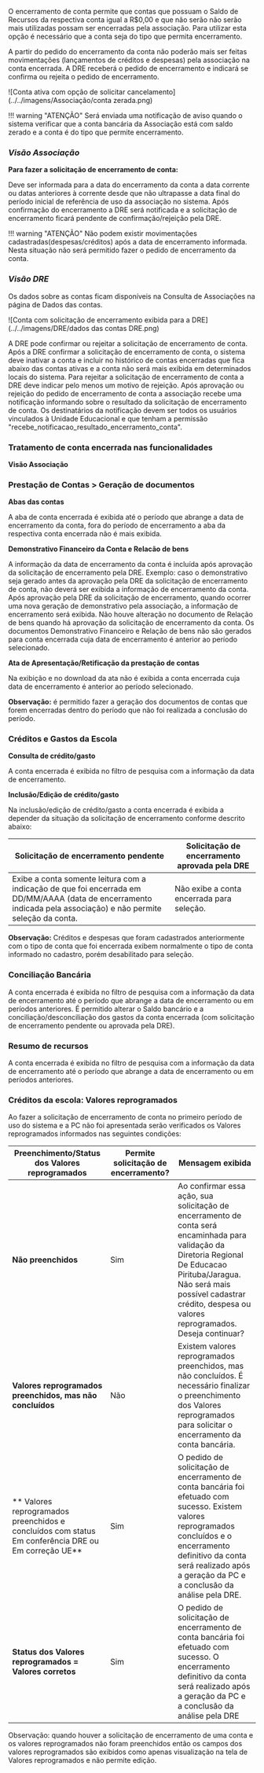 O encerramento de conta permite que contas que possuam o Saldo de Recursos da respectiva conta igual a R$0,00  e que não serão não serão mais utilizadas possam ser encerradas pela associação. Para utilizar esta opção é necessário que a conta seja do tipo que permita encerramento.

A partir do pedido do encerramento da conta não poderão mais ser feitas movimentações (lançamentos de créditos e despesas) pela associação na conta encerrada. A DRE receberá o pedido de encerramento e indicará se confirma ou rejeita o pedido de encerramento.

![Conta ativa com opção de solicitar cancelamento](../../imagens/Associação/conta zerada.png)


!!! warning "ATENÇÃO"
	Será enviada uma notificação de aviso quando o sistema verificar que a conta bancária da Associação está com saldo zerado
    e a conta é do tipo que permite encerramento.

### ***Visão Associação***

**Para fazer a solicitação de encerramento de conta:**

Deve ser informada para a data do encerramento da conta a data corrente ou datas anteriores à corrente desde que não ultrapasse a data final do período inicial de referência de uso da associação no sistema. Após confirmação do encerramento a DRE será notificada e a solicitação de encerramento ficará pendente de confirmação/rejeição pela DRE.

!!! warning "ATENÇÃO"
	Não podem existir movimentações cadastradas(despesas/créditos) após a data de encerramento informada. Nesta situação não será permitido fazer o pedido de encerramento da conta.

### ***Visão DRE***

Os dados sobre as contas ficam disponíveis na Consulta de Associações na página de Dados das contas.

![Conta com solicitação de encerramento exibida para a DRE](../../imagens/DRE/dados das contas DRE.png)

A DRE pode confirmar ou rejeitar a solicitação de encerramento de conta. Após a DRE confirmar a solicitação de encerramento de conta, o sistema deve inativar a conta e incluir no histórico de contas encerradas que fica abaixo das contas ativas e a conta não será mais exibida em determinados locais do sistema.
Para rejeitar a solicitação de encerramento de conta a DRE deve indicar pelo menos um motivo de rejeição.
Após aprovação ou rejeição do pedido de encerramento de conta a associação recebe uma notificação informando sobre o resultado da solicitação de encerramento de conta. Os destinatários da notificação devem ser todos os usuários vinculados à Unidade Educacional e que tenham a permissão "recebe_notificacao_resultado_encerramento_conta".

### **Tratamento de conta encerrada nas funcionalidades**

**Visão Associação**
### **Prestação de Contas > Geração de documentos**

**Abas das contas**

A aba de conta encerrada é exibida até o período que abrange a data de encerramento da conta, fora do período de encerramento a aba da respectiva conta encerrada não é mais exibida. 

**Demonstrativo Financeiro da Conta e Relacão de bens**

A informação da data de encerramento da conta é incluída após aprovação da solicitação de encerramento pela DRE. Exemplo: caso o demonstrativo seja gerado antes da aprovação pela DRE da solicitação de encerramento de conta, não deverá ser exibida a informação de encerramento da conta. Após aprovação pela DRE da solicitação de encerramento, quando ocorrer uma nova geração de demonstrativo pela associação, a informação de encerramento será exibida. 
Não houve alteração no documento de Relação de bens quando há aprovação da solicitação de encerramento da conta.
Os documentos Demonstrativo Financeiro e Relação de bens não são gerados para conta encerrada cuja data de encerramento é anterior ao período selecionado. 

**Ata de Apresentação/Retificação da prestação de contas**

Na exibição e no download da ata não é exibida a conta encerrada cuja data de encerramento é anterior ao período selecionado.

**Observação:** é permitido fazer a geração dos documentos de contas que forem encerradas dentro do período que não foi realizada a conclusão do período.

### **Créditos e Gastos da Escola**

**Consulta de crédito/gasto**

A conta encerrada é exibida no filtro de pesquisa com a informação da data de encerramento.

**Inclusão/Edição de crédito/gasto**

Na inclusão/edição de crédito/gasto a conta encerrada é exibida a depender da situação da solicitação de encerramento conforme descrito abaixo:

|  Solicitação de encerramento pendente  | Solicitação de encerramento aprovada pela DRE  |
| ------------ | ------------ |
|Exibe a conta somente leitura com a indicação de que foi encerrada em DD/MM/AAAA (data de encerramento indicada pela associação) e não permite seleção da conta.  |  Não exibe a conta encerrada para seleção. |

**Observação:** Créditos e despesas que foram cadastrados anteriormente com o tipo de conta que foi encerrada exibem normalmente o tipo de conta informado no cadastro, porém desabilitado para seleção.

### **Conciliação Bancária**

A conta encerrada é exibida no filtro de pesquisa com a informação da data de encerramento até o período que abrange a data de encerramento ou em períodos anteriores. É permitido alterar o Saldo bancário e a conciliação/desconciliação dos gastos da conta encerrada (com solicitação de encerramento pendente ou aprovada pela DRE).

### **Resumo de recursos**

A conta encerrada é exibida no filtro de pesquisa com a informação da data de encerramento até o período que abrange a data de encerramento ou em períodos anteriores.

### **Créditos da escola: Valores reprogramados**

Ao fazer a solicitação de encerramento de conta no primeiro período de uso do sistema e a PC não foi apresentada serão verificados os Valores reprogramados informados nas seguintes condições:

|**Preenchimento/Status dos Valores reprogramados**   |  **Permite solicitação de encerramento?**  | **Mensagem exibida**  |
| ------------ | ------------ | ------------ |
|  **Não preenchidos** | Sim |Ao confirmar essa ação, sua solicitação de encerramento de conta será encaminhada para validação da Diretoria Regional De Educacao Pirituba/Jaragua. Não será mais possível cadastrar crédito, despesa ou valores reprogramados. Deseja continuar? |
| **Valores reprogramados preenchidos, mas não concluídos** | Não |Existem valores reprogramados preenchidos, mas não concluídos. É necessário finalizar o preenchimento dos Valores reprogramados para solicitar o encerramento da conta bancária. |
| ** Valores reprogramados preenchidos e concluídos com status Em conferência DRE ou Em correção UE** | Sim | O pedido de solicitação de encerramento de conta bancária foi efetuado com sucesso. Existem valores reprogramados concluídos e o encerramento definitivo da conta será realizado após a geração da PC e a conclusão da análise pela DRE. |
|  **Status dos Valores reprogramados = Valores corretos** | Sim |O pedido de solicitação de encerramento de conta bancária foi efetuado com sucesso. O encerramento definitivo da conta será realizado após a geração da PC e a conclusão da análise pela DRE |

Observação: quando houver a solicitação de encerramento de uma conta e os valores reprogramados não foram preenchidos então os campos dos valores reprogramados são exibidos como apenas visualização na tela de Valores reprogramados e não permite edição.




